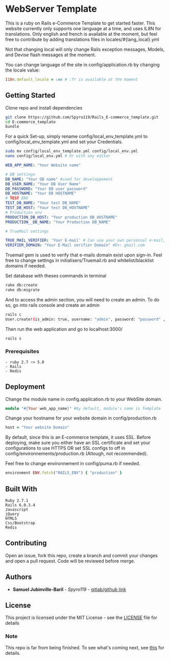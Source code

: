 # WebServer Template

This is a ruby on Rails e-Commerce Template to get started faster.
This website currently only supports one language at a time, and uses IL8N for translations. Only english and french is available at the moment, but feel free to contribute by adding translations files in locales/#{lang_local}.yml

Not that changing local will only change Rails exception messages, Models, and Devise flash messages at the moment. 

You can change language of the site in config/application.rb by changing the locale value: 

```ruby
I18n.default_locale = :en # :fr is available at the moment
```

## Getting Started

Clone repo and install dependencies
```bash
git clone https://github.com/Spyro119/Rails_E-commerce_template.git
cd E-commerce_template
bundle

```
For a quick Set-up, simply rename config/local_env_template.yml to config/local_env_template.yml and set your Credentials.

```bash
sudo mv config/local_env_template.yml config/local_env.yml
nano config/local_env.yml # Or with any editor
```

```yml
WEB_APP_NAME: "Your Website name"

# DB settings
DB_NAME: "Your DB name" #used for developpement
DB_USER_NAME: "Your DB User Name"
DB_PASSWORD: "Your DB user password"
DB_HOSTNAME: "Your DB HOSTNAME"
# TEST ENV
TEST_DB_NAME: "Your test DB_NAME"
TEST_DB_HOST: "Your test DB_HOSTNAME"
# Production env
PRODUCTION_DB_HOST: "Your production DB_HOSTNAME"
PRODUCTION__DB_NAME: "Your Production DB_NAME"

# TrueMail settings

TRUE_MAIL_VERIFIER: 'Your E-mail' # Can use your own personnal e-mail, but is recommended to use the same mailer as the one used for this website if setup.
VERIFIER_DOMAIN: "Your E-Mail verifier Domain" #Ex: gmail.com
```

Truemail gem is used to verify that e-mails domain exist upon sign-in. Feel free to change settings in initialisers/Truemail.rb and whitelist/blacklist domains if needed.

Set database with theses commands in terminal

```bash
rake db:create
rake db:migrate
```

And to access the admin section, you will need to create an admin. To do so, go into rails console and create an admin 
```bash
rails c
User.create!(is_admin: true, username: "admin", password: "password" , email: "email@domain.com", first_name: "first_name", last_name: "Last_name")
```

Then run the web application and go to localhost:3000/ 
```bash 
rails s
```

### Prerequisites

```
- ruby 2.7 ~> 5.0
- Rails
- Redis
```

## Deployment

<!-- Add additional notes about how to deploy this on a live system -->
Change the module name in config.application.rb to your WebSite domain. 

```ruby
module "#{Your web_app_name}" #by default, module's name is Template
```
Change your hostname for your website domain in config/production.rb

```ruby 
host = "Your website Domain"
```
By default, since this is an E-commerce template, it uses SSL. Before deploying, make sure you either have an SSL certificate and set your configurations to use HTTPS OR set SSL configs to off in config/environnements/production.rb (Altough, not recommended).

Feel free to change environnement in config/puma.rb if needed. 
```ruby
environment ENV.fetch("RAILS_ENV") { "production" }
 ```

## Built With

```
Ruby 2.7.1
Rails 6.0.3.4
Javascript
jQuery
HTML5
Css/Bootstrap
Redis
```

## Contributing

Open an issue, fork this repo, create a branch and commit your changes and open a pull request. Code will be reviewed before merge.

## Authors

* **Samuel Jubinville-Baril** - *Spyro119* - [gitlab/github link]()

## License

This project is licensed under the MIT License - see the [LICENSE](LICENSE) file for details


### Note
This repo is far from being finished.
To see what's coming next, see [this](TODO) for details.
